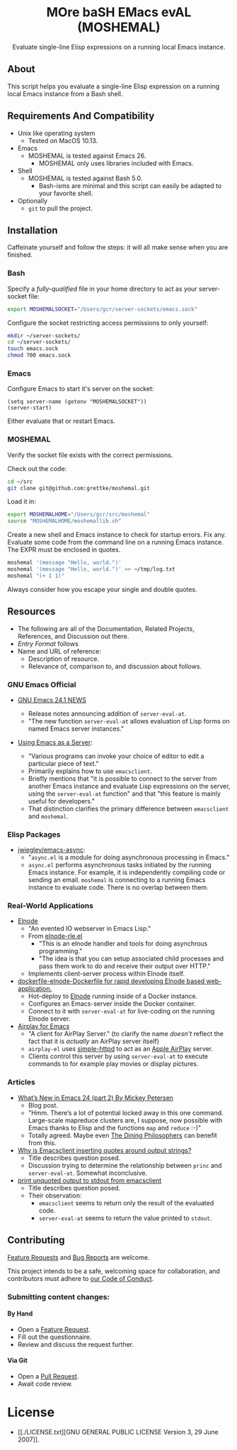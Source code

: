 <p align="center">
<h1 align="center">MOre baSH EMacs evAL (MOSHEMAL)</h1>
<p align="center">Evaluate single-line Elisp expressions on a running local Emacs instance.</p>
</p>

## About

This script helps you evaluate a single-line Elisp expression on a running local Emacs instance from a Bash shell.

## Requirements And Compatibility

- Unix like operating system
  - Tested on MacOS 10.13.
- Emacs
  - MOSHEMAL is tested against Emacs 26.
    - MOSHEMAL only uses libraries included with Emacs.
- Shell
  - MOSHEMAL is tested against Bash 5.0.
    - Bash-isms are minimal and this script can easily be adapted to your favorite shell.
- Optionally
  - `git` to pull the project.

## Installation

Caffeinate yourself and follow the steps: it will all make sense when you are finished.

### Bash

Specify a *fully-qualified* file in your home directory to act as your server-socket file:

``` bash
export MOSHEMALSOCKET="/Users/gcr/server-sockets/emacs.sock"
```

Configure the socket restricting access permissions to only yourself:

``` bash
mkdir ~/server-sockets/
cd ~/server-sockets/
touch emacs.sock
chmod 700 emacs.sock
```
### Emacs

Configure Emacs to start it's server on the socket:

``` emacs-lisp
(setq server-name (getenv "MOSHEMALSOCKET"))
(server-start)
```

Either evaluate that or restart Emacs.

### MOSHEMAL

Verify the socket file exists with the correct permissions.

Check out the code:

``` bash
cd ~/src
git clone git@github.com:grettke/moshemal.git
```

Load it in:

``` bash
export MOSHEMALHOME="/Users/gcr/src/moshemal"
source "MOSHEMALHOME/moshemallib.sh"
```

Create a new shell and Emacs instance to check for startup errors. Fix any. Evaluate some code from the command line on a running Emacs instance. The EXPR must be enclosed in quotes.

``` bash
moshemal '(message "Hello, world.")'
moshemal '(message "Hello, world.")' >> ~/tmp/log.txt
moshemal "(+ 1 1)"
```

Always consider how you escape your single and double quotes.

## Resources

- The following are all of the Documentation, Related Projects, References, and Discussion out there.
- *Entry Format* follows
- Name and URL of reference:
  - Description of resource.
  - Relevance of, comparison to, and discussion about follows.

### GNU Emacs Official

- [GNU Emacs 24.1 NEWS](https://www.gnu.org/software/emacs/news/NEWS.24.1)
  - Release notes announcing addition of `server-eval-at`.
  - "The new function `server-eval-at` allows evaluation of Lisp forms on
named Emacs server instances."

- [Using Emacs as a Server](https://www.gnu.org/software/emacs/manual/html_node/emacs/Emacs-Server.html):
  - "Various programs can invoke your choice of editor to edit a particular piece of text."
  - Primarily explains how to use `emacsclient`.
  - Briefly mentions that "it is possible to connect to the server from another Emacs instance and evaluate Lisp expressions on the server, using the `server-eval-at` function" and that "this feature is mainly useful for developers."
  - That distinction clarifies the primary difference between `emacsclient` and `moshemal`.

### Elisp Packages

- [jwiegley/emacs-async](https://github.com/jwiegley/emacs-async):
  - "`async.el` is a module for doing asynchronous processing in Emacs."
  - `async.el` performs asynchronous tasks initiated by the running Emacs instance. For example, it is independently compiling code or sending an email. `moshemal` is connecting to a running Emacs instance to evaluate code. There is no overlap between them.

### Real-World Applications

- [Elnode](https://github.com/nicferrier/elnode.git)
  - "An evented IO webserver in Emacs Lisp."
  - From [elnode-rle.el](https://github.com/nicferrier/elnode/blob/master/elnode-rle.el)
    - "This is an elnode handler and tools for doing asynchrous programming."
    - "The idea is that you can setup associated child processes and pass them work to do and receive their output over HTTP."
  - Implements client-server process within Elnode itself.
- [dockerfile-elnode-Dockerfile for rapid developing Elnode based web-application.](https://github.com/supermomonga/dockerfile-elnode)
  - Hot-deploy to [Elnode](https://github.com/nicferrier/elnode) running inside of a Docker instance.
  - Configures an Emacs-server inside the Docker container.
  - Connect to it with `server-eval-at` for live-coding on the running Elnode server.
- [Airplay for Emacs](https://github.com/gongo/airplay-el)
  - "A client for AirPlay Server." (to clarify the name *doesn't* reflect the fact that it is _actually_ an AirPlay server itself)
  - `airplay-el` uses [simple-httpd](https://github.com/skeeto/emacs-web-server) to act as an [Apple AirPlay](https://www.apple.com/airplay/) server.
  - Clients control this server by using `server-eval-at` to execute commands to for example play movies or display pictures.

### Articles

- [What’s New in Emacs 24 (part 2)
By Mickey Petersen](https://masteringemacs.net/article/what-is-new-in-emacs-24-part-2)
  - Blog post.
  - "Hmm. There’s a lot of potential locked away in this one command. Large-scale mapreduce clusters are, I suppose, now possible with Emacs thanks to Elisp and the functions `map` and `reduce` :-)"
  - Totally agreed. Maybe even [The Dining Philosophers](https://en.wikipedia.org/wiki/Dining_philosophers_problem) can benefit from this.
- [Why is Emacsclient inserting quotes around output strings?](https://emacs.stackexchange.com/questions/9391/why-is-emacsclient-inserting-quotes-around-output-strings)
  - Title describes question posed.
  - Discussion trying to determine the relationship between `princ` and `server-eval-at`. Somewhat inconclusive.
- [print unquoted output to stdout from emacsclient](https://emacs.stackexchange.com/questions/28665/print-unquoted-output-to-stdout-from-emacsclient)
  - Title describes question posed.
  - Their observation:
    - `emacsclient` seems to return only the result of the evaluated code.
    - `server-eval-at` seems to return the value printed to `stdout`.

## Contributing

[Feature Requests](https://github.com/grettke/moshemal/issues/new/choose) and [Bug Reports](https://github.com/grettke/moshemal/issues/new/choose) are welcome.

This project intends to be a safe, welcoming space for collaboration, and contributors must adhere to [our Code of Conduct](https://github.com/grettke/moshemal/blob/master/CODE_OF_CONDUCT.md).

### Submitting content changes:

#### By Hand

- Open a [Feature Request](https://github.com/grettke/moshemal/issues/new/choose).
- Fill out the questionnaire.
- Review and discuss the request further.

#### Via Git

- Open a [Pull Request](https://github.com/grettke/moshemal/pulls).
- Await code review.

# License

- [[./LICENSE.txt][GNU GENERAL PUBLIC LICENSE Version 3, 29 June 2007]].

